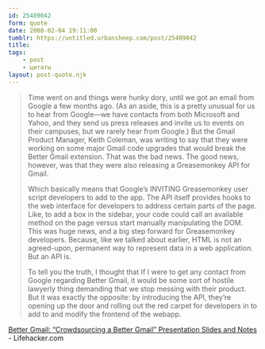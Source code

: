 ```yaml
---
id: 25489042
form: quote
date: 2008-02-04 19:11:00
tumblr: https://untitled.urbansheep.com/post/25489042
title: 
tags:
    - post
    - цитаты
layout: post-quote.njk
---
```


<blockquote>
<p>Time went on and things were hunky dory, until we got an email from Google a few months ago.  (As an aside, this is a pretty unusual for us to hear from Google—we have contacts from both Microsoft and Yahoo, and they send us press releases and invite us to events on their campuses, but we rarely hear from Google.)  But the Gmail Product Manager, Keith Coleman, was writing to say that they were working on some major Gmail code upgrades that would break the Better Gmail extension.  That was the bad news.  The good news, however, was that they were also releasing a Greasemonkey API for Gmail.  </p>

<p>Which basically means that Google&rsquo;s INVITING Greasemonkey user script developers to add to the app.  The API itself provides hooks to the web interface for developers to address certain parts of the page.   Like, to add a box in the sidebar, your code could call an available method on the page versus start manually manipulating the DOM.  This was huge news, and a big step forward for Greasemonkey developers.  Because, like we talked about earlier, HTML is not an agreed-upon, permanent way to represent data in a web application.  But an API is. </p>

<p>To tell you the truth, I thought that If I were to get any contact from Google regarding Better Gmail, it would be some sort of hostile lawyerly thing demanding that we stop messing with their product.  But it was exactly the opposite:  by introducing the API, they&rsquo;re opening up the door and rolling out the red carpet for developers in to add to and modify the frontend of the webapp.</p>
</blockquote>

<a href="http://lifehacker.com/351815/crowdsourcing-a-better-gmail-presentation-slides-and-notes">Better Gmail: “Crowdsourcing a Better Gmail” Presentation Slides and Notes</a> - Lifehacker.com
